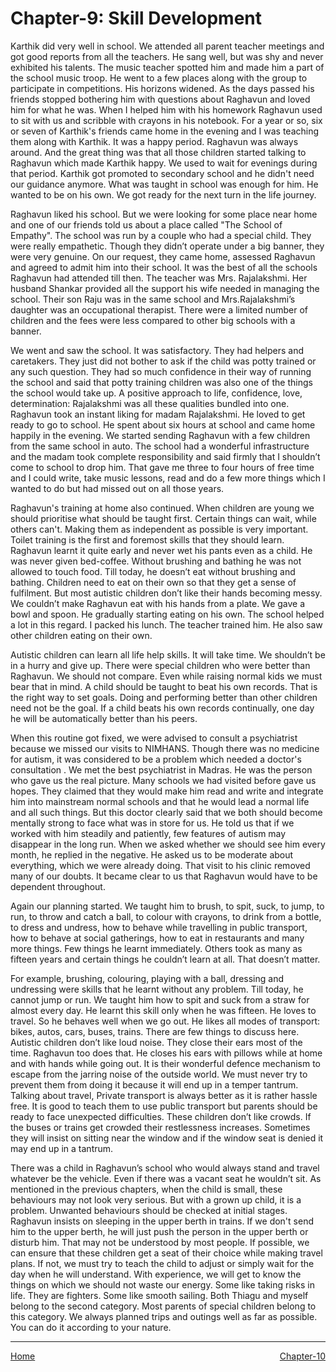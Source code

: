 # Chapter-9: Skill Development

Karthik did very well in school. We attended all parent teacher meetings and got good reports from all the teachers. He sang well, but was shy and never exhibited his talents. The music teacher spotted him and made him a part of the school music troop. He went to a few places along with the group to participate in competitions. His horizons widened. As the days passed his friends stopped bothering him with questions about Raghavun and loved him for what he was. When I helped him with his homework Raghavun used to sit with us and scribble with crayons in his notebook. For a year or so, six or seven of Karthik's friends came home in the evening and I was teaching them along with Karthik. It was a happy period. Raghavun was always around. And the great thing was that all those children started talking to Raghavun which made Karthik happy. We used to wait for evenings during that period. Karthik got promoted to secondary school and he didn't need our guidance anymore. What was taught in school was enough for him. He wanted to be on his own. We got ready for the next turn in the life journey.

Raghavun liked his school. But we were looking for some place near home and one of our friends told us about a place called "The School of Empathy". The school was run by a couple who had a special child. They were really empathetic. Though they didn’t operate under a big banner, they were very genuine. On our request, they came home, assessed Raghavun and agreed to admit him into their school. It was the best of all the schools Raghavun had attended till then. The teacher was Mrs. Rajalakshmi. Her husband Shankar provided all the support his wife needed in managing the school. Their son Raju was in the same school and Mrs.Rajalakshmi’s daughter was an occupational therapist. There were a limited number of children and the fees were less compared to other big schools with a banner. 

We went and saw the school. It was satisfactory. They had helpers and caretakers. They just did not bother to ask if the child was potty trained or any such question. They had so much confidence in their way of running the school and said that potty training children was also one of the things the school would take up. A positive approach to life, confidence, love, determination: Rajalakshmi was all these qualities bundled into one. Raghavun took an instant liking for madam Rajalakshmi. He loved to get ready to go to school. He spent about six hours at school and came home happily in the evening. We started sending Raghavun with a few children from the same school in auto. The school had a wonderful infrastructure and the madam took complete responsibility and said firmly that I shouldn’t come to school to drop him. That gave me three to four hours of free time and I could write, take music lessons, read and do a few more things which I wanted to do but had missed out on all those years.

Raghavun's training at home also continued. When children are young we should prioritise what should be taught first. Certain things can wait, while others can't. Making them as independent as possible is very important. Toilet training is the first and foremost skills that they should learn. Raghavun learnt it quite early and never wet his pants even as a child. He was never given bed-coffee. Without brushing and bathing he was not allowed to touch food. Till today, he doesn’t eat without brushing and bathing. Children need to eat on their own so that they get a sense of fulfilment. But most autistic children don’t like their hands becoming messy. We couldn’t make Raghavun eat with his hands from a plate. We gave a bowl and spoon. He gradually starting eating on his own. The school helped a lot in this regard. I packed his lunch. The teacher trained him. He also saw other children eating on their own. 

Autistic children can learn all life help skills. It will take time. We shouldn’t be in a hurry and give up. There were special children who were better than Raghavun. We should not compare. Even while raising normal kids we must bear that in mind. A child should be taught to beat his own records. That is the right way to set goals. Doing and performing better than other children need not be the goal. If a child beats his own records continually, one day he will be automatically better than his peers.

When this routine got fixed, we were advised to consult a psychiatrist because we missed our visits to NIMHANS. Though there was no medicine for autism, it was considered to be a problem which needed a doctor's consultation . We met the best psychiatrist in Madras. He was the person who gave us the real picture. Many schools we had visited before gave us hopes. They claimed that they would make him read and write and integrate him into mainstream normal schools and that he would lead a normal life and all such things. But this doctor clearly said that we both should become mentally strong to face what was in store for us. He told us that if we worked with him steadily and patiently, few features of autism may disappear in the long run. When we asked whether we should see him every month, he replied in the negative. He asked us to be moderate about everything, which we were already doing. That visit to his clinic removed many of our doubts. It became clear to us that Raghavun would have to be dependent throughout.

Again our planning started. We taught him to brush, to spit, suck, to jump, to run, to throw and catch a ball, to colour with crayons, to drink from a bottle, to dress and undress, how to behave while travelling in public transport, how to behave at social gatherings, how to eat in restaurants and many more things. Few things he learnt immediately. Others took as many as fifteen years and certain things he couldn’t learn at all. That doesn’t matter. 

For example, brushing, colouring, playing with a ball, dressing and undressing were skills that he learnt without any problem. Till today, he cannot jump or run. We taught him how to spit and suck from a straw for almost every day. He learnt this skill only when he was fifteen. He loves to travel. So he behaves well when we go out. He likes all modes of transport: bikes, autos, cars, buses, trains. There are few things to discuss here. Autistic children don’t like loud noise. They close their ears most of the time. Raghavun too does that. He closes his ears with pillows while at home and with hands while going out. It is their wonderful defence mechanism to escape from the jarring noise of the outside world. We must never try to prevent them from doing it because it will end up in a temper tantrum. Talking about travel, Private transport is always better as it is rather hassle free. It is good to teach them to use public transport but parents should be ready to face unexpected difficulties. These children don’t like crowds. If the buses or trains get crowded their restlessness increases. Sometimes they will insist on sitting near the window and if the window seat is denied it may end up in a tantrum.

There was a child in Raghavun’s school who would always stand and travel whatever be the vehicle. Even if there was a vacant seat he wouldn’t sit. As mentioned in the previous chapters, when the child is small, these behaviours may not look very serious. But with a grown up child, it is a problem. Unwanted behaviours should be checked at initial stages. Raghavun insists on sleeping in the upper berth in trains. If we don't send him to the upper berth, he will just push the person in the upper berth or disturb him. That may not be understood by most people. If possible, we can ensure that these children get a seat of their choice while making travel plans. If not, we must try to teach the child to adjust or simply wait for the day when he will understand. With experience, we will get to know the things on which we should not waste our energy. Some like taking risks in life. They are fighters. Some like smooth sailing. Both Thiagu and myself belong to the second category. Most parents of special children belong to this category. We always planned trips and outings well as far as possible. You can do it according to your nature.

<hr>
<span style="display:flex; justify-content: space-between;">
	<a href="index.html">Home</a> <a href="Chapter_10.html">Chapter-10</a> </span> 